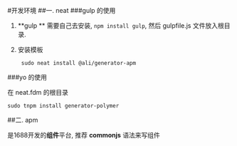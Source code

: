 #开发环境
##一. neat
###gulp 的使用

1. **gulp ** 需要自己去安装, `npm install gulp`, 然后 gulpfile.js 文件放入根目录.

2. 安装模板

		sudo neat install @ali/generator-apm



###yo 的使用

在 neat.fdm 的根目录 

	sudo tnpm install generator-polymer



##二. apm

是1688开发的**组件**平台, 推荐 **commonjs** 语法来写组件

